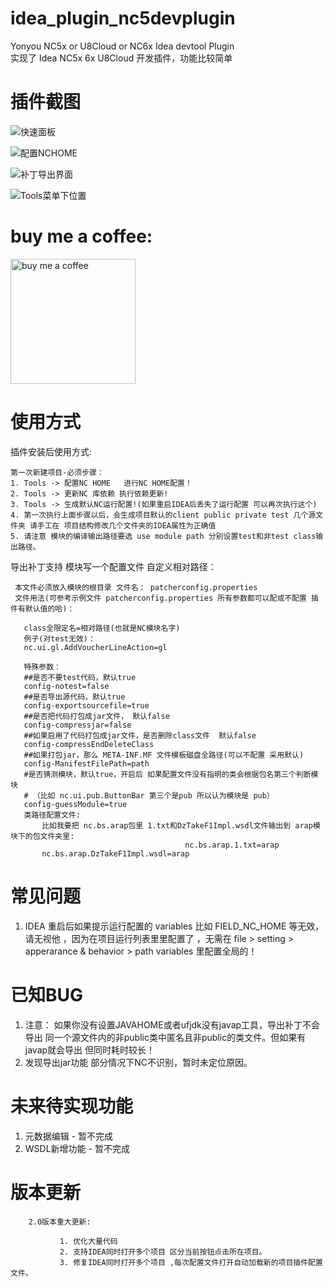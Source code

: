 # idea_plugin_nc5devplugin
Yonyou NC5x or U8Cloud or NC6x Idea devtool Plugin   
实现了 Idea NC5x 6x U8Cloud 开发插件，功能比较简单


# 插件截图
 
![快速面板](https://s2.ax1x.com/2020/02/20/3eonRP.jpg "快速操作面板")    

![配置NCHOME](https://s2.ax1x.com/2020/02/20/3eolqg.jpg "配置NCHOME")    

![补丁导出界面](https://s2.ax1x.com/2020/02/20/3eomGt.jpg "补丁导出界面")    

![Tools菜单下位置](https://s2.ax1x.com/2020/02/20/3eoMM8.jpg "Tools菜单下位置")    
     
# buy me a coffee:     
<img width="200px" height="200px" src="https://s1.ax1x.com/2020/03/30/GeyNdI.md.png"  alt="buy me a coffee"  />     

# 使用方式
插件安装后使用方式:
```
第一次新建项目-必须步骤：
1. Tools -> 配置NC HOME   进行NC HOME配置！ 
2. Tools -> 更新NC 库依赖 执行依赖更新! 
3. Tools -> 生成默认NC运行配置!(如果重启IDEA后丢失了运行配置 可以再次执行这个)    
4. 第一次执行上面步骤以后，会生成项目默认的client public private test 几个源文件夹 请手工在 项目结构修改几个文件夹的IDEA属性为正确值
5. 请注意 模块的编译输出路径要选 use module path 分别设置test和非test class输出路径。
```

 导出补丁支持 模块写一个配置文件 自定义相对路径：     
 ```
  本文件必须放入模块的根目录 文件名： patcherconfig.properties   
  文件用法(可参考示例文件 patcherconfig.properties 所有参数都可以配或不配置 插件有默认值的哈)：   
  
    class全限定名=相对路径(也就是NC模块名字)   
    例子(对test无效)：    
    nc.ui.gl.AddVoucherLineAction=gl   
    
    特殊参数：   
    ##是否不要test代码，默认true
    config-notest=false         
    ##是否导出源代码，默认true
    config-exportsourcefile=true         
    ##是否把代码打包成jar文件， 默认false    
    config-compressjar=false        
    ##如果启用了代码打包成jar文件，是否删除class文件  默认false
    config-compressEndDeleteClass      
    ##如果打包jar，那么 META-INF.MF 文件模板磁盘全路径(可以不配置 采用默认)  
    config-ManifestFilePath=path             
    #是否猜测模块，默认true，开启后 如果配置文件没有指明的类会根据包名第三个判断模块       
    # （比如 nc.ui.pub.ButtonBar 第三个是pub 所以认为模块是 pub）     
    config-guessModule=true     
    类路径配置文件:     
        比如我要把 nc.bs.arap包里 1.txt和DzTakeF1Impl.wsdl文件输出到 arap模块下的包文件夹里:   
                                        nc.bs.arap.1.txt=arap   
        nc.bs.arap.DzTakeF1Impl.wsdl=arap    
 ```
# 常见问题
1. IDEA 重启后如果提示运行配置的
    variables 比如 FIELD_NC_HOME 等无效，请无视他
    ，因为在项目运行列表里里配置了
    ，无需在 file > setting > apperarance & behavior > path variables 里配置全局的！    


# 已知BUG
1. 注意： 如果你没有设置JAVAHOME或者ufjdk没有javap工具，导出补丁不会导出 同一个源文件内的非public类中匿名且非public的类文件。但如果有javap就会导出 但同时耗时较长！    
2. 发现导出jar功能 部分情况下NC不识别，暂时未定位原因。
# 未来待实现功能
1. 元数据编辑 - 暂不完成
2. WSDL新增功能  - 暂不完成

# 版本更新
``` 
    2.0版本重大更新:         
          
           1. 优化大量代码    
           2. 支持IDEA同时打开多个项目 区分当前按钮点击所在项目。        
           3. 修复IDEA同时打开多个项目 ,每次配置文件打开自动加载新的项目插件配置文件。        
        
```